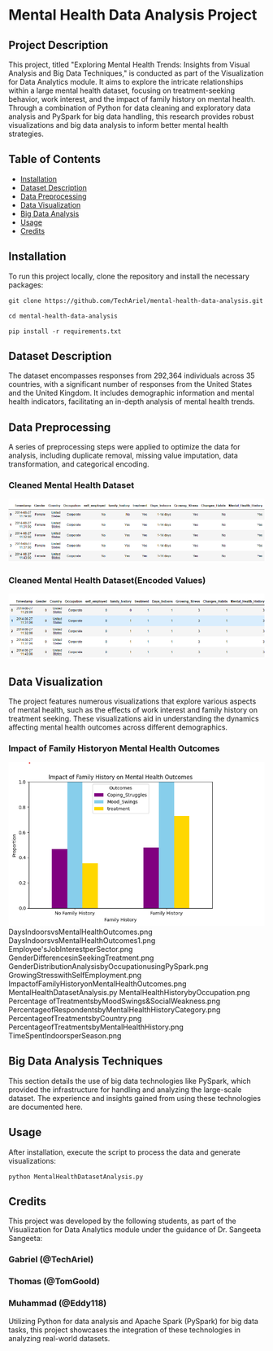# Mental Health Data Analysis Project

## Project Description
This project, titled "Exploring Mental Health Trends: Insights from Visual Analysis and Big Data Techniques," is conducted as part of the Visualization for Data Analytics module. It aims to explore the intricate relationships within a large mental health dataset, focusing on treatment-seeking behavior, work interest, and the impact of family history on mental health. Through a combination of Python for data cleaning and exploratory data analysis and PySpark for big data handling, this research provides robust visualizations and big data analysis to inform better mental health strategies.

## Table of Contents
- [Installation](#installation)
- [Dataset Description](#dataset-description)
- [Data Preprocessing](#data-preprocessing)
- [Data Visualization](#data-visualization)
- [Big Data Analysis](#big-data-analysis)
- [Usage](#usage)
- [Credits](#credits)

## Installation
To run this project locally, clone the repository and install the necessary packages:
```
git clone https://github.com/TechAriel/mental-health-data-analysis.git
```
```
cd mental-health-data-analysis
```
```
pip install -r requirements.txt
```
## Dataset Description
The dataset encompasses responses from 292,364 individuals across 35 countries, with a significant number of responses from the United States and the United Kingdom. It includes demographic information and mental health indicators, facilitating an in-depth analysis of mental health trends.

## Data Preprocessing
A series of preprocessing steps were applied to optimize the data for analysis, including duplicate removal, missing value imputation, data transformation, and categorical encoding.

### Cleaned Mental Health Dataset
![Cleaned Mental Health Dataset](images/CleanedMentalHealthDataset.png)

### Cleaned Mental Health Dataset(Encoded Values)
![Cleaned Mental Health Dataset(Encoded Values)](images/CleanedMentalHealthDataset(EncodedValues).png)

## Data Visualization
The project features numerous visualizations that explore various aspects of mental health, such as the effects of work interest and family history on treatment seeking. These visualizations aid in understanding the dynamics affecting mental health outcomes across different demographics.

### Impact of Family Historyon Mental Health Outcomes
![Impact of Family History on Mental Health Outcomes](images/ImpactofFamilyHistoryonMentalHealthOutcomes.png)
DaysIndoorsvsMentalHealthOutcomes.png
DaysIndoorsvsMentalHealthOutcomes1.png
Employee'sJobInterestperSector.png
GenderDifferencesinSeekingTreatment.png
GenderDistributionAnalysisbyOccupationusingPySpark.png
GrowingStresswithSelfEmployment.png
ImpactofFamilyHistoryonMentalHealthOutcomes.png
MentalHealthDatasetAnalysis.py
MentalHealthHistorybyOccupation.png
Percentage ofTreatmentsbyMoodSwings&SocialWeakness.png
PercentageofRespondentsbyMentalHealthHistoryCategory.png
PercentageofTreatmentsbyCountry.png
PercentageofTreatmentsbyMentalHealthHistory.png
TimeSpentIndoorsperSeason.png

## Big Data Analysis Techniques
This section details the use of big data technologies like PySpark, which provided the infrastructure for handling and analyzing the large-scale dataset. The experience and insights gained from using these technologies are documented here.

## Usage
After installation, execute the script to process the data and generate visualizations:
```
python MentalHealthDatasetAnalysis.py
```

## Credits
This project was developed by the following students, as part of the Visualization for Data Analytics module under the guidance of Dr. Sangeeta Sangeeta:

### Gabriel (@TechAriel)

### Thomas (@TomGoold)

### Muhammad (@Eddy118)

Utilizing Python for data analysis and Apache Spark (PySpark) for big data tasks, this project showcases the integration of these technologies in analyzing real-world datasets.
